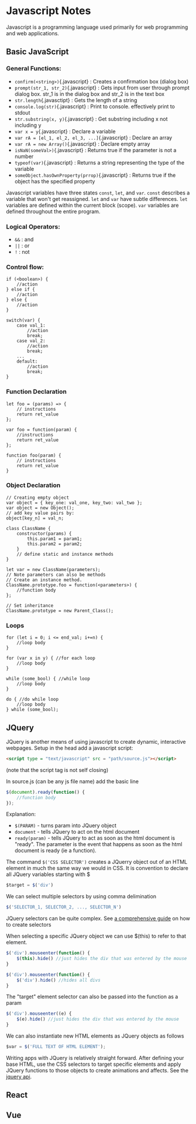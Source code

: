 # Javascript Notes

Javascript is a programming language used primarily for web programming and web applications. 

## Basic JavaScript

### General Functions:
- `confirm(<string>)`{.javascript} : Creates a confirmation box (dialog box)
- `prompt(str_1, str_2)`{.javascript} : Gets input from user through prompt dialog box. str_1 is in the dialog box and str_2 is in the text box
- `str.length`{.javasctipt} : Gets the length of a string
- `console.log(str)`{.javascript} : Print to console. effectively print to stdout
- `str.substring(x, y)`{.javascript} : Get substring including x not including y
- `var x = y`{.javascript} : Declare a variable
- `var rA = [el_1, el_2, el_3, ...]`{.javascript} : Declare an array
- `var rA = new Array()`{.javascript} : Declare empty array
- `isNaN(someVal>)`{.javascript} : Returns true if the parameter is not a number
- `typeof(var)`{.javascript} : Returns a string representing the type of the variable
- `someObject.hasOwnProperty(prrop)`{.javascript} : Returns true if the object has the specified property

Javascript variables have three states `const`, `let`, and `var`. `const` describes a variable that won't get reassigned. `let` and `var` have subtle differences. `let` variables are defined within the current block (scope). `var` variables are defined throughout the entire program. 


### Logical Operators:
- `&&` : and
- `||` : or
- `!` : not

### Control flow:
```JS
if (<boolean>) {
	//action
} else if {
	//action
} else {
	//action
}

switch(var) {
	case val_1:
		//action
		break;
	case val_2:
		//action
		break;
	...
	default:
		//action
		break;
}
```

### Function Declaration
```JS
let foo = (params) => {
	// instructions
	return ret_value
};

var foo = function(param) {
	//instructions
	return ret_value
};

function foo(param) {
	// instructions
	return ret_value
}
```


### Object Declaration
```JS
// Creating empty object
var object = { key_one: val_one, key_two: val_two };
var object = new Object();
// add key value pairs by:
object[key_n] = val_n;

class ClassName {
	constructor(params) {
		this.param1 = param1;
		this.param2 = param2;
	}
	// define static and instance methods
}

let var = new ClassName(parameters);
// Note parameters can also be methods
// Create an instance method.
ClassName.prototype.foo = function(<parameters>) {
	//function body
};

// Set inheritance
ClassName.prototype = new Parent_Class();
```

### Loops
```JS
for (let i = 0; i <= end_val; i+=n) { 
	//loop body
}

for (var x in y) { //for each loop
	//loop body
}

while (some_bool) { //while loop
	//loop body
}

do { //do while loop
	//loop body
} while (some_bool);
```

## JQuery
JQuery is another means of using javascript to create dynamic, interactive webpages.
Setup
in the head add a javascript script:

```HTML
<script type = "text/javascript" src = "path/source.js"></script>
```

(note that the script tag is not self closing)

In source.js (can be any js file name) add the basic line
```Javascript
$(document).ready(function() {
	//function body
});
```
Explanation:
- `$(PARAM)` - turns param into JQuery object
- `document` - tells JQuery to act on the html document
- `ready(param)` - tells JQuery to act as soon as the html document is "ready". The parameter is the event that happens as soon as the html document is ready (ie a function).

The command `$('CSS SELECTOR')` creates a JQuerry object out of an HTML element in much the same way we would in CSS.
It is convention to declare all JQuery variables starting with $

```Javascript
$target = $('div')
```

We can select multiple selectors by using comma delimination

```Javascript
$('SELECTOR_1, SELECTOR_2, ..., SELECTOR_N')
```

JQuery selectors can be quite complex. See [a comprehensive guide](https://www.w3schools.com/jquery/jquery_ref_selectors.asp) on how to create selectors 

When selecting a specific JQuery object we can use $(this) to refer to that element.

```Javascript
$('div').mouseenter(function() {
	$(this).hide() //just hides the div that was entered by the mouse
}

$('div').mouseenter(function() {
	$('div').hide() //hides all divs
}
```

The "target" element selector can also be passed into the function as a param

```Javascript
$('div').mouseenter((e) {
	$(e).hide() //just hides the div that was entered by the mouse
}
```

We can also instantiate new HTML elements as JQuery objects as follows

```Javascript
$var = $('FULL TEXT OF HTML ELEMENT');
```

Writing apps with JQuery is relatively straight forward. After defining your base HTML, use the CSS selectors to target specific elements and apply JQuery functions to those objects to create animations and affects. See the [jquery api](http://api.jquery.com/). 

## React

## Vue

